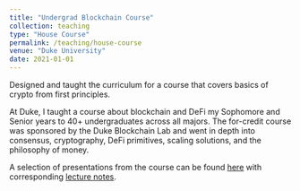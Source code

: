 ```yaml
---
title: "Undergrad Blockchain Course"
collection: teaching
type: "House Course"
permalink: /teaching/house-course
venue: "Duke University"
date: 2021-01-01
---
```


Designed and taught the curriculum for a course that covers basics of crypto from first principles.

At Duke, I taught a course about blockchain and DeFi my Sophomore and Senior years to 40+ undergraduates across all majors. The for-credit course was sponsored by the Duke Blockchain Lab and went in depth into consensus, cryptography, DeFi primitives, scaling solutions, and the philosophy of money. 

A selection of presentations from the course can be found [here](https://drive.google.com/drive/folders/15oJJ5jAhM69gw0ra4-gAg-ft_OXgUwqW?usp=sharing) with corresponding [lecture notes](https://docs.google.com/document/d/1i3BnlhsuSE_kX1FwfmeLUDZafCO-qJoxK-7Oifvn4BE/edit?usp=sharing).
